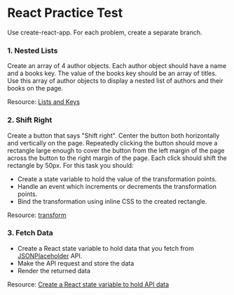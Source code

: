 # React Practice Test
Use create-react-app. For each problem, create a separate branch. 

### 1. Nested Lists

Create an array of 4 author objects.  Each author object should have a name and a books key.  The value of the books key should be an array of titles.  Use this array of author objects to display a nested list of authors and their books on the page.  

Resource: [Lists and Keys](https://reactjs.org/docs/lists-and-keys.html)

### 2. Shift Right

Create a button that says "Shift right".  Center the button both horizontally and vertically on the page. Repeatedly clicking the button should move a rectangle large enough to cover the button from the left margin of the page across the button to the right margin of the page.  Each click should shift the rectangle by 50px.  For this task you should:

-   Create a state variable to hold the value of the transformation points.
-   Handle an event which increments or decrements the transformation points.
-   Bind the transformation using inline CSS to the created rectangle.

Resource: [transform](https://developer.mozilla.org/en-US/docs/Web/CSS/transform)


### 3. Fetch Data

-   Create a React state variable to hold data that you fetch from [JSONPlaceholder](https://jsonplaceholder.typicode.com/) API. 
-   Make the API request and store the data
-   Render the returned data

Resource: [Create a React state variable to hold API data](https://dev.to/olenadrugalya/ways-of-getting-data-from-api-in-react-2kpf)
